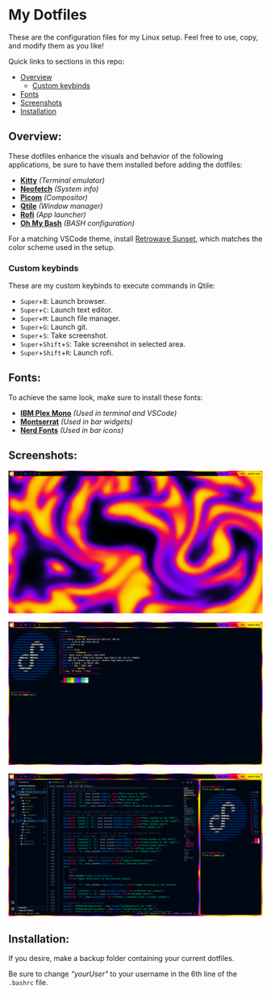 # My Dotfiles

These are the configuration files for my Linux setup. Feel free to use, copy, and modify them as you like!

Quick links to sections in this repo:

 - [Overview](#overview)
     - [Custom keybinds](#custom-keybinds)
 - [Fonts](#fonts)
 - [Screenshots](#screenshots)
 - [Installation](#installation)

## Overview:

These dotfiles enhance the visuals and behavior of the following applications, be sure to have them installed before adding the dotfiles:

 - [**Kitty**](https://sw.kovidgoyal.net/kitty/) *(Terminal emulator)*
 - [**Neofetch**](https://github.com/dylanaraps/neofetch) *(System info)*
 - [**Picom**](https://github.com/yshui/picom) *(Compositor)*
 - [**Qtile**](https://qtile.org/) *(Window manager)*
 - [**Rofi**](https://github.com/davatorium/rofi) *(App launcher)*
 - [**Oh My Bash**](https://github.com/ohmybash/oh-my-bash) *(BASH configuration)*

For a matching VSCode theme, install [Retrowave Sunset](https://marketplace.visualstudio.com/items?itemName=EdCanCe.retrowave-sunset-theme), which matches the color scheme used in the setup.

### Custom keybinds

These are my custom keybinds to execute commands in Qtile:
 - `Super`+`B`: Launch browser.
 - `Super`+`C`: Launch text editor.
 - `Super`+`M`: Launch file manager. 
 - `Super`+`G`: Launch git. 
 - `Super`+`S`: Take screenshot.
 - `Super`+`Shift`+`S`: Take screenshot in selected area.
 - `Super`+`Shift`+`R`: Launch rofi.


## Fonts:

To achieve the same look, make sure to install these fonts:

 - [**IBM Plex Mono**](https://fonts.google.com/specimen/IBM+Plex+Mono?query=ibm+plex+mono) *(Used in terminal and VSCode)*
 - [**Montserrat**](https://fonts.google.com/specimen/Montserrat) *(Used in bar widgets)*
 - [**Nerd Fonts**](https://www.nerdfonts.com/) *(Used in bar icons)*

## Screenshots:

![Home screen](imgs/img1.png)

![Console](imgs/img2.png)

![Many windows](imgs/img3.png)

## Installation:

If you desire, make a backup folder containing your current dotfiles.

Be sure to change *"yourUser"* to your username in the 6th line of the `.bashrc` file.
